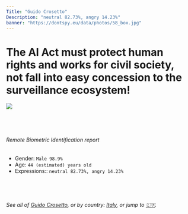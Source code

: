 ```yaml
---
Title: "Guido Crosetto"
Description: "neutral 82.73%, angry 14.23%"
banner: "https://dontspy.eu/data/photos/58_box.jpg"
---
```


# The AI Act must protect human rights and works for civil society, not fall into easy concession to the surveillance ecosystem!

<link rel="stylesheet" type="text/css" href="/css/blog.css" />

<div class="is-fake" hidden>

_This is a **fake picture**_, we collect these anyway [because the AI Act](why-deepfake) negotiation moves in a way that would create more mess in our lives! for a longer explanation, read [The Dual Threat: How Losing the Biometric Battle Fuels Deepfake Proliferation](/blog/the-dual-threat-how-losing-the-biometric-battle-fuels-deepfake-proliferation/)

</div>

<!-- <img src="https://dontspy.eu/data/photos/54_box.jpg" /> -->
<img src="https://dontspy.eu/data/photos/58_box.jpg" />

## <br>

###### Remote Biometric Identification report

* <span class="label">Gender:</span> `Male 98.9%`
* <span class="label">Age:</span> `44 (estimated) years old`
* <span class="label">Expressions::</span> `neutral 82.73%, angry 14.23%`

## <br>

###### See all of [Guido Crosetto](/policymaker#Guido%20Crosetto), or by country: [Italy](/country#Italy), or jump to [🇱🇹](/x/225).

## <br>
